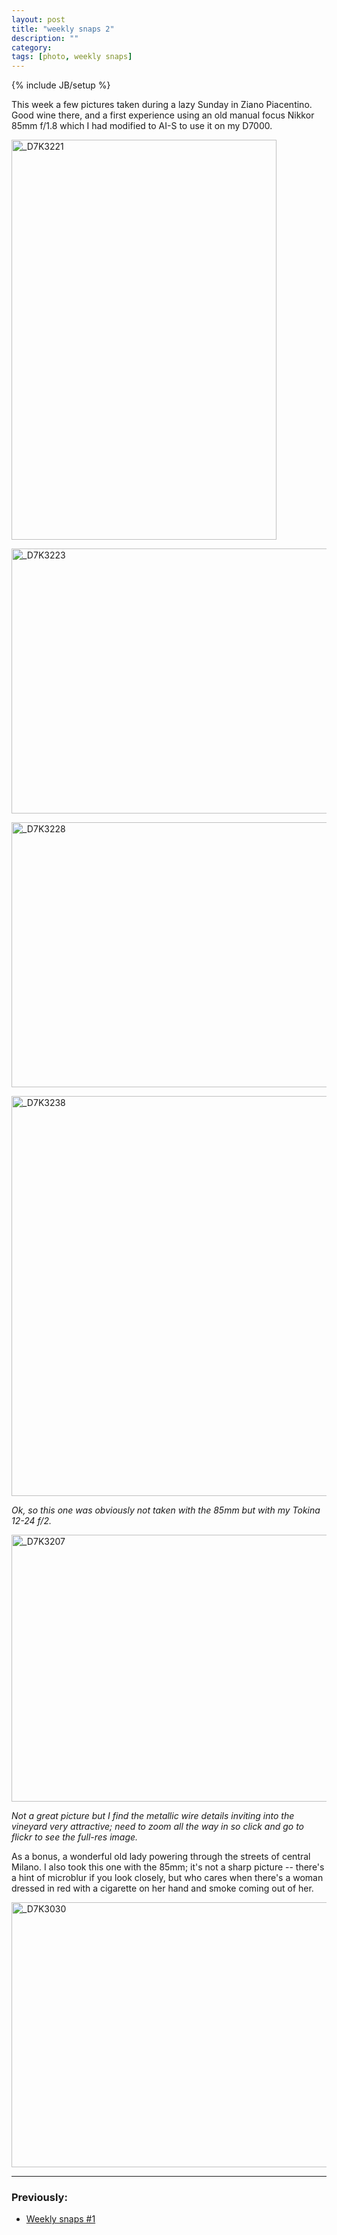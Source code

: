 ```yaml
---
layout: post
title: "weekly snaps 2"
description: ""
category: 
tags: [photo, weekly snaps]
---
```

{% include JB/setup %}

This week a few pictures taken during a lazy Sunday in Ziano Piacentino. Good wine there, and a first experience using an old manual focus Nikkor 85mm f/1.8 which I had modified to AI-S to use it on my D7000.

<a href="http://www.flickr.com/photos/aadm/7600000200/" title="_D7K3221 by aadm, on Flickr"><img src="http://farm8.staticflickr.com/7250/7600000200_23b7746341_z.jpg" width="424" height="640" alt="_D7K3221"></a>

<a href="http://www.flickr.com/photos/aadm/7600018256/" title="_D7K3223 by aadm, on Flickr"><img src="http://farm8.staticflickr.com/7126/7600018256_6498a32eb1_z.jpg" width="640" height="424" alt="_D7K3223"></a>

<a href="http://www.flickr.com/photos/aadm/7600028908/" title="_D7K3228 by aadm, on Flickr"><img src="http://farm8.staticflickr.com/7111/7600028908_d3c6a8a0ab_z.jpg" width="640" height="424" alt="_D7K3228"></a>

<a href="http://www.flickr.com/photos/aadm/7600039020/" title="_D7K3238 by aadm, on Flickr"><img src="http://farm9.staticflickr.com/8016/7600039020_f902c885af_z.jpg" width="640" height="640" alt="_D7K3238"></a>

*Ok, so this one was obviously not taken with the 85mm but with my Tokina 12-24 f/2.*

<a href="http://www.flickr.com/photos/aadm/7600106286/" title="_D7K3207 by aadm, on Flickr"><img src="http://farm8.staticflickr.com/7121/7600106286_f4e519e421_z.jpg" width="640" height="427" alt="_D7K3207"></a>

*Not a great picture but I find the metallic wire details inviting into the vineyard very attractive; need to zoom all the way in so click and go to flickr to see the full-res image.*

As a bonus, a wonderful old lady powering through the streets of central Milano. I also took this one with the 85mm; it's not a sharp picture -- there's a hint of microblur if you look closely, but who cares when there's a woman dressed in red with a cigarette on her hand and smoke coming out of her.

<a href="http://www.flickr.com/photos/aadm/7599989368/" title="_D7K3030 by aadm, on Flickr"><img src="http://farm8.staticflickr.com/7119/7599989368_dc97285bdd_z.jpg" width="640" height="424" alt="_D7K3030"></a>

***

### Previously:

* [Weekly snaps #1](./2012-07-10-weekly-snaps-1.html)